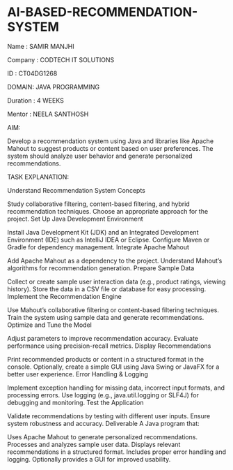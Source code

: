 # AI-BASED-RECOMMENDATION-SYSTEM
Name : SAMIR MANJHI

Company : CODTECH IT SOLUTIONS

ID : CT04DG1268

DOMAIN: JAVA PROGRAMMING

Duration : 4 WEEKS

Mentor : NEELA SANTHOSH

AIM:

Develop a recommendation system using Java and libraries like Apache Mahout to suggest products or content based on user preferences. The system should analyze user behavior and generate personalized recommendations.

TASK EXPLANATION:

Understand Recommendation System Concepts

Study collaborative filtering, content-based filtering, and hybrid recommendation techniques.
Choose an appropriate approach for the project.
Set Up Java Development Environment

Install Java Development Kit (JDK) and an Integrated Development Environment (IDE) such as IntelliJ IDEA or Eclipse.
Configure Maven or Gradle for dependency management.
Integrate Apache Mahout

Add Apache Mahout as a dependency to the project.
Understand Mahout’s algorithms for recommendation generation.
Prepare Sample Data

Collect or create sample user interaction data (e.g., product ratings, viewing history).
Store the data in a CSV file or database for easy processing.
Implement the Recommendation Engine

Use Mahout’s collaborative filtering or content-based filtering techniques.
Train the system using sample data and generate recommendations.
Optimize and Tune the Model

Adjust parameters to improve recommendation accuracy.
Evaluate performance using precision-recall metrics.
Display Recommendations

Print recommended products or content in a structured format in the console.
Optionally, create a simple GUI using Java Swing or JavaFX for a better user experience.
Error Handling & Logging

Implement exception handling for missing data, incorrect input formats, and processing errors.
Use logging (e.g., java.util.logging or SLF4J) for debugging and monitoring.
Test the Application

Validate recommendations by testing with different user inputs.
Ensure system robustness and accuracy.
Deliverable
A Java program that:

Uses Apache Mahout to generate personalized recommendations.
Processes and analyzes sample user data.
Displays relevant recommendations in a structured format.
Includes proper error handling and logging.
Optionally provides a GUI for improved usability.
